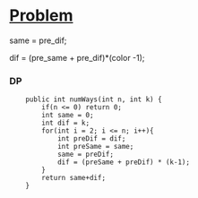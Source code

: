 # [Problem](https://leetcode.com/problems/paint-fence/)

same = pre_dif;

dif = (pre_same + pre_dif)*(color -1);

### DP
```
    public int numWays(int n, int k) {
        if(n <= 0) return 0;
        int same = 0;
        int dif = k;
        for(int i = 2; i <= n; i++){
            int preDif = dif;
            int preSame = same;
            same = preDif;
            dif = (preSame + preDif) * (k-1);
        }
        return same+dif;
    }
```
